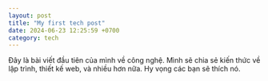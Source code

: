 ```yaml
---
layout: post
title: "My first tech post"
date: 2024-06-23 12:25:59 +0700
category: tech
---
```


Đây là bài viết đầu tiên của mình về công nghệ. Mình sẽ chia sẻ kiến thức về lập trình, thiết kế web, và nhiều hơn nữa. Hy vọng các bạn sẽ thích nó.
